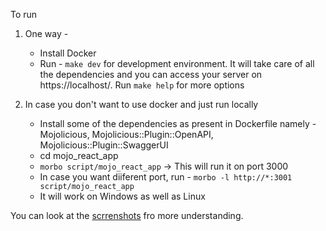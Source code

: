 To run
1. One way -
    * Install Docker
    * Run - `make dev` for development environment. It will take care of all the dependencies and you can access your server on https://localhost/. Run `make help` for more options

2. In case you don't want to use docker and just run locally
    * Install some of the dependencies as present in Dockerfile namely - Mojolicious, Mojolicious::Plugin::OpenAPI, Mojolicious::Plugin::SwaggerUI
    * cd mojo_react_app
    * `morbo script/mojo_react_app`         -> This will run it on port 3000
    * In case you want diiferent port, run - `morbo -l http://*:3001 script/mojo_react_app`
    * It will work on Windows as well as Linux

You can look at the [scrrenshots](https://github.com/rai-gaurav/mojo_react_app/tree/main/with_jsx/server/output_screenshot) fro more understanding.
